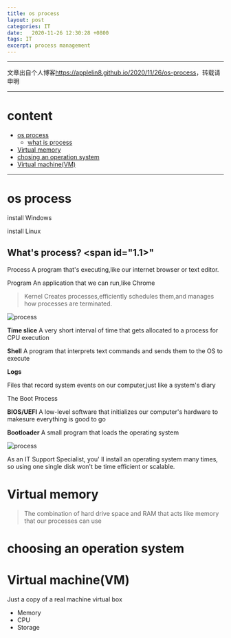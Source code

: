 ```yaml
---
title: os process
layout: post
categories: IT
date:   2020-11-26 12:30:28 +0800
tags: IT
excerpt: process management 
---
```

--------------------
文章出自个人博客<https://applelin8.github.io/2020/11/26/os-process>，转载请申明

------------------
# content <span id="home">
* [os process](#1)
	* [what is process](#1.1)
* [Virtual memory](#2)
* [chosing an operation system](#3)
* [Virtual machine(VM)](#4)



----------------------------



# os process <span id="1">

install Windows

install Linux

## What's process? <span id="1.1>"

Process A program that's executing,like our internet browser or text editor.

Program An application that we can run,like Chrome

> Kernel Creates processes,efficiently schedules them,and manages how processes are terminated. 

![process](https://AppleLin8.github.io/assets/img/blog/it/process_slice.png)

**Time slice**
A very short interval of time that gets
allocated to a process for CPU execution

**Shell**
A program that interprets text commands
and sends them to the OS to execute

**Logs** 

Files that record system events on our computer,just like a system's diary

The Boot Process

**BIOS/UEFI**
A low-level software that initializes our
computer's hardware to makesure
everything is good to go

**Bootloader**
A small program that loads the operating
system

![process](https://AppleLin8.github.io/assets/img/blog/it/boot.png)

As an IT Support Specialist, you' ll install an operating system many times, so using one single disk won't be time efficient or scalable.

# Virtual memory <span id="2">

>The combination of hard drive space and
>RAM that acts like memory that our
>processes can use

# choosing an operation system <span id="3">



# Virtual machine(VM) <span id="4">

Just a copy of a real machine
virtual box
- Memory
- CPU
- Storage
